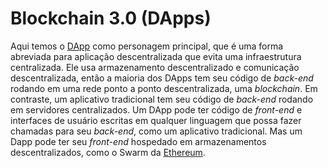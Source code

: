 # Blockchain 3.0 (DApps)

Aqui temos o [DApp](dApp.md) como personagem principal, que é uma forma abreviada para aplicação descentralizada que evita uma infraestrutura centralizada. Ele usa armazenamento descentralizado e comunicação descentralizada, então a maioria dos DApps tem seu código de _back-end_ rodando em uma rede ponto a ponto descentralizada, uma _blockchain_. Em contraste, um aplicativo tradicional tem seu código de _back-end_ rodando em servidores centralizados. Um DApp pode ter código de _front-end_ e interfaces de usuário escritas em qualquer linguagem que possa fazer chamadas para seu _back-end_, como um aplicativo tradicional. Mas um Dapp pode ter seu _front-end_ hospedado em armazenamentos descentralizados, como o Swarm da [Ethereum](Ethereum.md).
